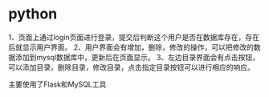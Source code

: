 # python
1、页面上通过login页面进行登录，提交后判断这个用户是否在数据库存在，存在后就显示用户界面。
2、用户界面会有增加，删除，修改的操作，可以把修改的数据添加到mysql数据库中，更新后在页面显示。
3、左边目录界面会有点击按钮，可以添加目录，删除目录，修改目录，点击指定目录按钮可以进行相应的响应。

主要使用了Flask和MySQL工具
